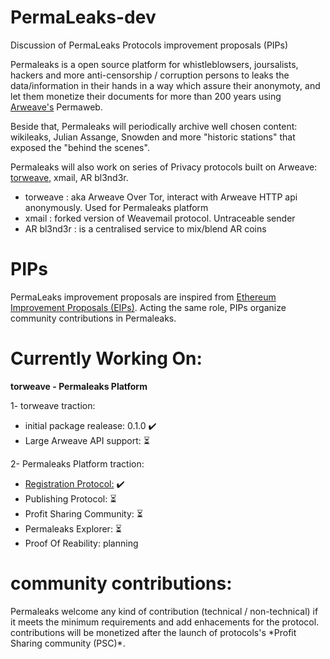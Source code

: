 # PermaLeaks-dev
Discussion of PermaLeaks Protocols improvement proposals (PIPs)

Permaleaks is a open source platform for whistleblowsers, joursalists, hackers and more anti-censorship / corruption persons to leaks the data/information in their hands in a way which assure their anonymoty, and let them monetize their documents for more than 200 years using <a href="https://arweave.org">Arweave's</a> Permaweb.

Beside that, Permaleaks will periodically archive well chosen content: wikileaks, Julian Assange, Snowden and more "historic stations" that exposed the "behind the scenes".

Permaleaks will also work on series of Privacy protocols built on Arweave: <a href="https://github.com/PermaLeaks/torweave">torweave</a>, xmail, AR bl3nd3r.

* torweave : aka Arweave Over Tor, interact with Arweave HTTP api anonymously. Used for Permaleaks platform
* xmail : forked version of Weavemail protocol. Untraceable sender
* AR bl3nd3r : is a centralised service to mix/blend AR coins

<h1> PIPs </h1>
PermaLeaks improvement proposals are inspired from <a href="https://eips.ethereum.org/">Ethereum Improvement Proposals (EIPs)</a>. Acting the same role, PIPs organize community contributions in Permaleaks.

<h1> Currently Working On: </h1>

**torweave - Permaleaks Platform**

1- torweave traction:
  * initial package realease: 0.1.0 ✔️
  * Large Arweave API support: ⏳


2- Permaleaks Platform traction:
  * <a href="https://github.com/PermaLeaks/Registration-Protocol">Registration Protocol:</a> ✔️
  * Publishing Protocol: ⏳
  * Profit Sharing Community: ⏳
  * Permaleaks Explorer: ⏳
  * Proof Of Reability: planning 

<h1>community contributions: </h1>
Permaleaks welcome any kind of contribution (technical / non-technical) if it meets the minimum requirements and add enhacements for the protocol.
contributions will be monetized after the launch of protocols's *Profit Sharing community (PSC)*.
